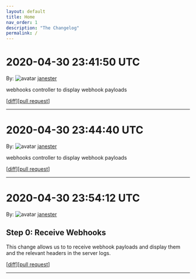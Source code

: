 ```yaml
---
layout: default
title: Home
nav_order: 1
description: "The Changelog"
permalink: /
---
```


# 2020-04-30 23:41:50 UTC

By: ![avatar](https://avatars1.githubusercontent.com/u/3330181?v=4&s=50) [janester](https://github.com/janester)

webhooks controller to display webhook payloads

[[diff](https://github.com/githubsatelliteworkshops/webhooks-with-rest/pull/1.diff)][[pull request](https://github.com/githubsatelliteworkshops/webhooks-with-rest/pull/1)]
* * *

# 2020-04-30 23:44:40 UTC

By: ![avatar](https://avatars1.githubusercontent.com/u/3330181?v=4&s=50) [janester](https://github.com/janester)

webhooks controller to display webhook payloads

[[diff](https://github.com/githubsatelliteworkshops/webhooks-with-rest/pull/1.diff)][[pull request](https://github.com/githubsatelliteworkshops/webhooks-with-rest/pull/1)]
* * *

# 2020-04-30 23:54:12 UTC

By: ![avatar](https://avatars1.githubusercontent.com/u/3330181?v=4&s=50) [janester](https://github.com/janester)

## Step 0: Receive Webhooks

This change allows us to to receive webhook payloads and display them and the relevant headers in the server logs.

[[diff](https://github.com/githubsatelliteworkshops/webhooks-with-rest/pull/1.diff)][[pull request](https://github.com/githubsatelliteworkshops/webhooks-with-rest/pull/1)]
* * *

